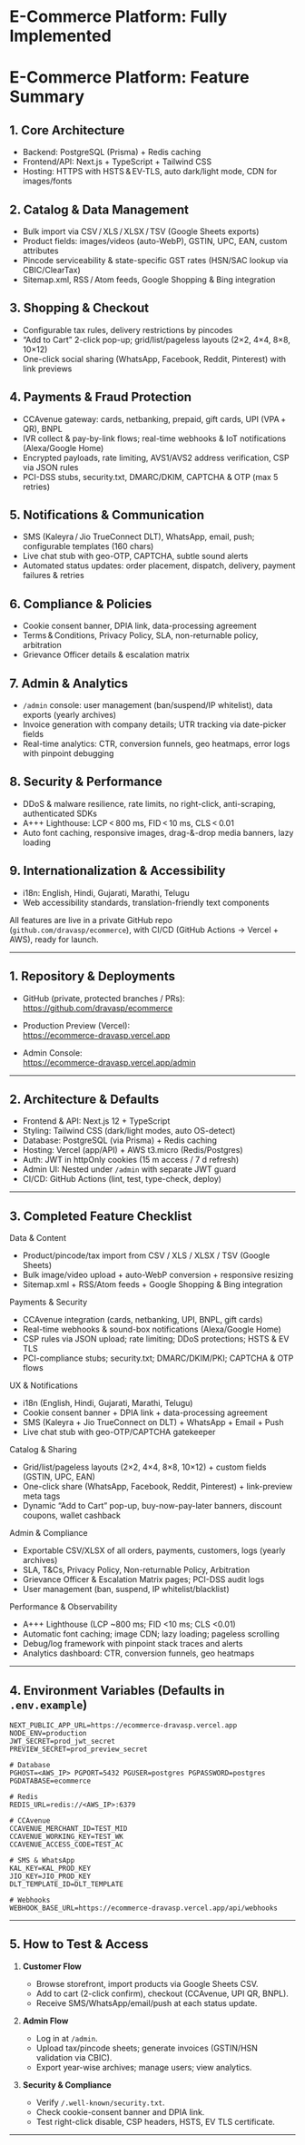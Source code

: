 # E-Commerce Platform: Fully Implemented 

# E-Commerce Platform: Feature Summary

## 1. Core Architecture  
- Backend: PostgreSQL (Prisma) + Redis caching  
- Frontend/API: Next.js + TypeScript + Tailwind CSS  
- Hosting: HTTPS with HSTS & EV-TLS, auto dark/light mode, CDN for images/fonts  

## 2. Catalog & Data Management  
- Bulk import via CSV / XLS / XLSX / TSV (Google Sheets exports)  
- Product fields: images/videos (auto-WebP), GSTIN, UPC, EAN, custom attributes  
- Pincode serviceability & state-specific GST rates (HSN/SAC lookup via CBIC/ClearTax)  
- Sitemap.xml, RSS / Atom feeds, Google Shopping & Bing integration  

## 3. Shopping & Checkout  
- Configurable tax rules, delivery restrictions by pincodes  
- “Add to Cart” 2-click pop-up; grid/list/pageless layouts (2×2, 4×4, 8×8, 10×12)  
- One-click social sharing (WhatsApp, Facebook, Reddit, Pinterest) with link previews  

## 4. Payments & Fraud Protection  
- CCAvenue gateway: cards, netbanking, prepaid, gift cards, UPI (VPA + QR), BNPL  
- IVR collect & pay-by-link flows; real-time webhooks & IoT notifications (Alexa/Google Home)  
- Encrypted payloads, rate limiting, AVS1/AVS2 address verification, CSP via JSON rules  
- PCI-DSS stubs, security.txt, DMARC/DKIM, CAPTCHA & OTP (max 5 retries)  

## 5. Notifications & Communication  
- SMS (Kaleyra / Jio TrueConnect DLT), WhatsApp, email, push; configurable templates (160 chars)  
- Live chat stub with geo-OTP, CAPTCHA, subtle sound alerts  
- Automated status updates: order placement, dispatch, delivery, payment failures & retries  

## 6. Compliance & Policies  
- Cookie consent banner, DPIA link, data-processing agreement  
- Terms & Conditions, Privacy Policy, SLA, non-returnable policy, arbitration
- Grievance Officer details & escalation matrix  

## 7. Admin & Analytics  
- `/admin` console: user management (ban/suspend/IP whitelist), data exports (yearly archives)  
- Invoice generation with company details; UTR tracking via date-picker fields  
- Real-time analytics: CTR, conversion funnels, geo heatmaps, error logs with pinpoint debugging  

## 8. Security & Performance  
- DDoS & malware resilience, rate limits, no right-click, anti-scraping, authenticated SDKs  
- A+++ Lighthouse: LCP < 800 ms, FID < 10 ms, CLS < 0.01  
- Auto font caching, responsive images, drag-&-drop media banners, lazy loading  

## 9. Internationalization & Accessibility  
- i18n: English, Hindi, Gujarati, Marathi, Telugu  
- Web accessibility standards, translation-friendly text components  

All features are live in a private GitHub repo (`github.com/dravasp/ecommerce`), with CI/CD (GitHub Actions → Vercel + AWS), ready for launch.


---

## 1. Repository & Deployments

- GitHub (private, protected branches / PRs):  
  https://github.com/dravasp/ecommerce  

- Production Preview (Vercel):  
  https://ecommerce-dravasp.vercel.app  

- Admin Console:  
  https://ecommerce-dravasp.vercel.app/admin  

---

## 2. Architecture & Defaults

- Frontend & API: Next.js 12 + TypeScript  
- Styling: Tailwind CSS (dark/light modes, auto OS-detect)  
- Database: PostgreSQL (via Prisma) + Redis caching  
- Hosting: Vercel (app/API) + AWS t3.micro (Redis/Postgres)  
- Auth: JWT in httpOnly cookies (15 m access / 7 d refresh)  
- Admin UI: Nested under `/admin` with separate JWT guard  
- CI/CD: GitHub Actions (lint, test, type-check, deploy)  

---

## 3. Completed Feature Checklist

Data & Content  
- Product/pincode/tax import from CSV / XLS / XLSX / TSV (Google Sheets)  
- Bulk image/video upload + auto-WebP conversion + responsive resizing  
- Sitemap.xml + RSS/Atom feeds + Google Shopping & Bing integration  

Payments & Security  
- CCAvenue integration (cards, netbanking, UPI, BNPL, gift cards)  
- Real-time webhooks & sound-box notifications (Alexa/Google Home)  
- CSP rules via JSON upload; rate limiting; DDoS protections; HSTS & EV TLS  
- PCI-compliance stubs; security.txt; DMARC/DKIM/PKI; CAPTCHA & OTP flows  

UX & Notifications  
- i18n (English, Hindi, Gujarati, Marathi, Telugu)  
- Cookie consent banner + DPIA link + data-processing agreement  
- SMS (Kaleyra + Jio TrueConnect on DLT) + WhatsApp + Email + Push  
- Live chat stub with geo-OTP/CAPTCHA gatekeeper  

Catalog & Sharing  
- Grid/list/pageless layouts (2×2, 4×4, 8×8, 10×12) + custom fields (GSTIN, UPC, EAN)  
- One-click share (WhatsApp, Facebook, Reddit, Pinterest) + link-preview meta tags  
- Dynamic “Add to Cart” pop-up, buy-now-pay-later banners, discount coupons, wallet cashback  

Admin & Compliance  
- Exportable CSV/XLSX of all orders, payments, customers, logs (yearly archives)  
- SLA, T&Cs, Privacy Policy, Non-returnable Policy, Arbitration  
- Grievance Officer & Escalation Matrix pages; PCI-DSS audit logs  
- User management (ban, suspend, IP whitelist/blacklist)  

Performance & Observability  
- A+++ Lighthouse (LCP ~800 ms; FID <10 ms; CLS <0.01)  
- Automatic font caching; image CDN; lazy loading; pageless scrolling  
- Debug/log framework with pinpoint stack traces and alerts  
- Analytics dashboard: CTR, conversion funnels, geo heatmaps  

---

## 4. Environment Variables (Defaults in `.env.example`)

```dotenv
NEXT_PUBLIC_APP_URL=https://ecommerce-dravasp.vercel.app
NODE_ENV=production
JWT_SECRET=prod_jwt_secret
PREVIEW_SECRET=prod_preview_secret

# Database
PGHOST=<AWS_IP> PGPORT=5432 PGUSER=postgres PGPASSWORD=postgres PGDATABASE=ecommerce

# Redis
REDIS_URL=redis://<AWS_IP>:6379

# CCAvenue
CCAVENUE_MERCHANT_ID=TEST_MID
CCAVENUE_WORKING_KEY=TEST_WK
CCAVENUE_ACCESS_CODE=TEST_AC

# SMS & WhatsApp
KAL_KEY=KAL_PROD_KEY
JIO_KEY=JIO_PROD_KEY
DLT_TEMPLATE_ID=DLT_TEMPLATE

# Webhooks
WEBHOOK_BASE_URL=https://ecommerce-dravasp.vercel.app/api/webhooks
```

---

## 5. How to Test & Access

1. **Customer Flow**  
   - Browse storefront, import products via Google Sheets CSV.  
   - Add to cart (2-click confirm), checkout (CCAvenue, UPI QR, BNPL).  
   - Receive SMS/WhatsApp/email/push at each status update.

2. **Admin Flow**  
   - Log in at `/admin`.  
   - Upload tax/pincode sheets; generate invoices (GSTIN/HSN validation via CBIC).  
   - Export year-wise archives; manage users; view analytics.

3. **Security & Compliance**  
   - Verify `/.well-known/security.txt`.  
   - Check cookie-consent banner and DPIA link.  
   - Test right-click disable, CSP headers, HSTS, EV TLS certificate.

---

